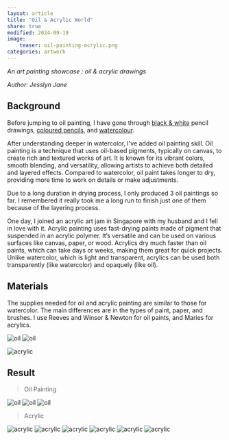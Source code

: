```yaml
---
layout: article
title: "Oil & Acrylic World"
share: true
modified: 2024-09-19
image:
    teaser: oil-painting-acrylic.png
categories: artwork
---
```


*An art painting showcase : oil & acrylic drawings*

<i>Author: Jesslyn Jane</i>


## Background 

Before jumping to oil painting, I have gone through [black & white](https://jesslynnjane.github.io/artwork/black-white-world/) pencil drawings, [coloured pencils](https://jesslynnjane.github.io/artwork/pencil-color-world/), and [watercolour](https://jesslynnjane.github.io/artwork/watercolor-world/).

After understanding deeper in watercolor, I've added oil painting skill. Oil painting is a technique that uses oil-based pigments, typically on canvas, to create rich and textured works of art. It is known for its vibrant colors, smooth blending, and versatility, allowing artists to achieve both detailed and layered effects. Compared to watercolor, oil paint takes longer to dry, providing more time to work on details or make adjustments.

Due to a long duration in drying process, I only produced 3 oil paintings so far. I remembered it really took me a long run to finish just one of them because of the layering process.

One day, I joined an acrylic art jam in Singapore with my husband and I fell in love with it. Acrylic painting uses fast-drying paints made of pigment that suspended in an acrylic polymer. It’s versatile and can be used on various surfaces like canvas, paper, or wood. Acrylics dry much faster than oil paints, which can take days or weeks, making them great for quick projects. Unlike watercolor, which is light and transparent, acrylics can be used both transparently (like watercolor) and opaquely (like oil). 

## Materials

The supplies needed for oil and acrylic painting are similar to those for watercolor. The main differences are in the types of paint, paper, and brushes. I use Reeves and Winsor & Newton for oil paints, and Maries for acrylics.

![oil](/images/artwork/reeves.PNG)
![oil](/images/artwork/winsor.PNG)

![acrylic](/images/artwork/maries.PNG)

## Result
> Oil Painting

![oil](/images/artwork/DSCF6701.jpg)
![oil](/images/artwork/DSCF6694.jpg)
![oil](/images/artwork/DSCF6697.jpg)

> Acrylic

![acrylic](/images/artwork/acrylic_1.JPG)
![acrylic](/images/artwork/acrylic_2.JPG)
![acrylic](/images/artwork/acrylic_3.JPG)
![acrylic](/images/artwork/acrylic_4.JPG)
![acrylic](/images/artwork/acrylic_5.JPG)
![acrylic](/images/artwork/acrylic_6.JPG)

